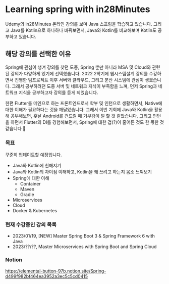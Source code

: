 # Learning spring with in28Minutes

Udemy의 in28Minutes 온라인 강의를 보며 Java 스프링을 학습하고 있습니다. 그리고 Java를 Kotlin으로 하나하나 바꿔보면서, Java와 Kotlin를 비교해보며 Kotlin도 공부하고 있습니다.

## 해당 강의를 선택한 이유

Spring에 관심이 생겨 강의를 찾던 도중, Spring 뿐만 아니라 MSA 및 Cloud와 관련된 강의가 다양하게 있기에 선택했습니다. 2022 2학기에 웹시스템설계 강의를 수강하면서 진행한 팀프로젝트 이후 서버와 클라우드, 그리고 분산 시스템에 관심이 생겼습니다. 그래서 공부하려던 도중 서버 및 네트워크 지식이 부족함을 느껴, 먼저 Spring과 네트워크 지식을 공부하고자 강의를 듣게 되었습니다. 

한편 Flutter를 메인으로 하는 프론트엔드로서 학부 및 인턴으로 생활하면서, Native에 대한 이해가 필요하다는 것을 깨달았습니다. 그래서 이번 기회에 Java와 Kotlin을 활용해 공부해보면, 훗날 Android를 건드릴 때 거부감이 덜 할 것 같았습니다. 그리고 인턴을 하면서 Flutter의 DI를 경험해보면서, Spring에 대한 겁(?)이 줄어든 것도 한 몫한 것 같습니다 🤔

### 목표

꾸준히 업데이트할 예정입니다.

+ Java와 Kotlin에 친해지기
+ Java와 Kotlin의 차이점 이해하고, Kotlin을 왜 쓰려고 하는지 몸소 느껴보기
+ Spring에 대한 이해
    + Container
    + Maven
    + Gradle
+ Microservices
+ Cloud
+ Docker & Kubernetes

### 현재 수강중인 강의 목록
+ 2023/01/19, [NEW] Master Spring Boot 3 & Spring Framework 6 with Java 
+ 2023/??/??, Master Microservices with Spring Boot and Spring Cloud


### Notion
https://elemental-button-97b.notion.site/Spring-d499f982bf464ea3952a3ec5c5cd0415
